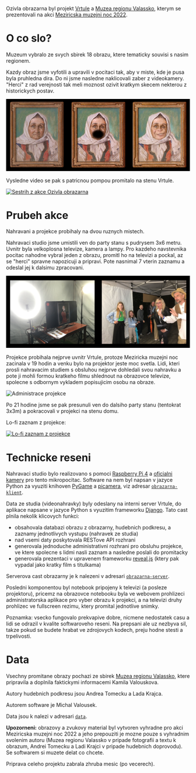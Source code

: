 Ozivla obrazarna byl projekt [Vrtule](http://zlatesipy.cz/vrtule) a [Muzea
regionu Valassko](http://muzeumvalassko.cz), kterym se prezentovali na akci
[Meziricska muzejni noc 2022](https://mmn.kzvalmez.cz/).

# O co slo?

Muzeum vybralo ze svych sbirek 18 obrazu, ktere tematicky souvisi s nasim
regionem.

Kazdy obraz jsme vyfotili a upravili v pocitaci tak, aby v miste, kde je pusa
byla pruhledna dira. Do ni jsme nasledne naklicovali zaber z videokamery.
"Herci" z rad verejnosti tak meli moznost ozivit kratkym skecem nekterou z
historickych postav.

![Originalni obraz, maska pro nahravaci studio a vysledna podoba s naklicovanym videem](docs/teticka.jpg "Originalni obraz, maska pro nahravaci studio a vysledna podoba s naklicovanym videem")

Vysledne video se pak s patricnou pompou promitalo na stenu Vrtule.

[![Sestrih z akce Ozivla obrazarna](http://img.youtube.com/vi/XVNL_YfK9EI/0.jpg)](http://www.youtube.com/watch?v=XVNL_YfK9EI)

# Prubeh akce

Nahravani a projekce probihaly na dvou ruznych mistech.

Nahravaci studio jsme umistili ven do party stanu s pudrysem 3x6 metru. Uvnitr
byla velkoplosna televize, kamera a lampy. Pro kazdeho navstevnika pocitac
nahodne vybral jeden z obrazu, promitl ho na televizi a pockal, az se "herci"
spravne napozicuji a pripravi. Pote nasnimal 7 vterin zaznamu a odeslal jej
k dalsimu zpracovani.

![Nahravaci studio](docs/nahravaci_studio.jpg "Nahravaci studio")

Projekce probihala nejprve uvnitr Vrtule, protoze Meziricka muzejni noc
zacinala v 19 hodin a venku bylo na projektor jeste moc svetla. Lidi, kteri
prosli nahravacim studiem s obsluhou nejprve dohledali svou nahravku a pote
ji mohli formou kratkeho filmu shlednout na obrazovce televize, spolecne
s odbornym vykladem popisujicim osobu na obraze.

![Administrace projekce](docs/administrace.jpg "Administrace projekce")

Po 21 hodine jsme se pak presunuli ven do dalsiho party stanu (tentokrat 
3x3m) a pokracovali v projekci na stenu domu.

Lo-fi zaznam z projekce:

[![Lo-fi zaznam z projekce](http://img.youtube.com/vi/sZ3siybJzpQ/0.jpg)](http://www.youtube.com/watch?v=sZ3siybJzpQ)

# Technicke reseni

Nahravaci studio bylo realizovano s pomoci [Raspberry Pi
4](https://www.raspberrypi.com/products/raspberry-pi-4-model-b/) a [oficialni
kamery](https://www.raspberrypi.com/products/camera-module-v2/) pro tento
mikropocitac. Software na nem byl napsan v jazyce Python za vyuziti knihoven
[PyGame](https://www.pygame.org/news) a
[picamera](https://picamera.readthedocs.io/en/release-1.13/), viz adresar
[`obrazarna-klient`](./obrazarna-klient/).

Data ze studia (videonahravky) byly odeslany na interni server Vrtule, do
aplikace napsane v jazyce Python s vyuzitim frameworku
[Django](https://www.djangoproject.com/). Tato cast plnila nekolik klicovych
funkci:

* obsahovala databazi obrazu z obrazarny, hudebnich podkresu, a zaznamy
  jednotlivych vystupu (nahravek ze studia)
* nad vsemi daty poskytovala RESTove API rozhrani
* generovala jednoduche administrativni rozhrani pro obsluhu projekce,
  ve ktere spolecne s lidmi nasli zaznam a nasledne poslali do promitacky
* generovala prezentaci v upravenem frameworku
  [reveal.js](https://revealjs.com/) (ktery pak vypadal jako kratky film s
  titulkama)

Serverova cast obrazarny je k nalezeni v adresari
[`obrazarna-server`](./obrazarna-server/`).

Posledni komponentou byl notebook pripojeny k televizi (a posleze projektoru),
pricemz na obrazovce notebooku byla ve webovem prohlizeci administratorska
aplikace pro vyber obrazu k projekci, a na televizi druhy prohlizec ve
fullscreen rezimu, ktery promital jednotlive snimky.

Poznamka: vsecko fungovalo prekvapive dobre, nicmene nedostatek casu a lidi se
odrazil v kvalite softwaroveho reseni. Na prepsani ale uz nezbyva sil, takze
pokud se budete hrabat ve zdrojovych kodech, preju hodne stesti a trpelivosti.

# Data

Vsechny promitane obrazy pochazi ze sbirek [Muzea regionu
Valassko](http://muzeumvalassko.cz), ktere pripravila a doplnila faktickymi
informacemi Kamila Valouskova.

Autory hudebnich podkresu jsou Andrea Tomecku a Lada Krajca.

Autorem software je Michal Valousek.

Data jsou k nalezi v adresari [`data`](./data/).

**Upozorneni:** obrazovy a zvukovy material byl vytvoren vyhradne pro akci
Meziricska muzejni noc 2022 a jeho prepouziti je mozne pouze s vyhradnim
svolenim autoru (Muzea regionu Valassko v pripade fotografii a textu k obrazum,
Andrei Tomecku a Ladi Krajci v pripade hudebnich doprovodu). Se softwarem si
muzete delat co chcete.

Priprava celeho projektu zabrala zhruba mesic (po vecerech).
